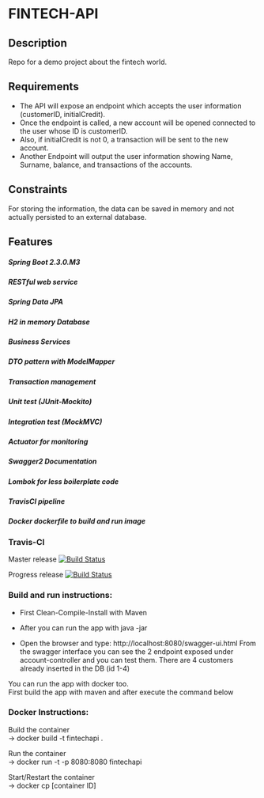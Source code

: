 # FINTECH-API

## Description
Repo for a demo project about the fintech world.

## Requirements
* The API will expose an endpoint which accepts the user information (customerID, initialCredit).
* Once the endpoint is called, a new account will be opened connected to the user whose ID is customerID.
* Also, if initialCredit is not 0, a transaction will be sent to the new account.
* Another Endpoint will output the user information showing Name, Surname, balance, and transactions of the accounts.

## Constraints
For storing the information, the data can be saved in memory and not actually persisted to an external database.

## Features

##### Spring Boot 2.3.0.M3
##### RESTful web service
##### Spring Data JPA
##### H2 in memory Database
##### Business Services
##### DTO pattern with ModelMapper
##### Transaction management
##### Unit test (JUnit-Mockito)
##### Integration test (MockMVC)
##### Actuator for monitoring
##### Swagger2 Documentation
##### Lombok for less boilerplate code
##### TravisCI pipeline
##### Docker dockerfile to build and run image

### Travis-CI 
Master release 
[![Build Status](https://travis-ci.com/Carloz81/fintech-api.svg?branch=master)](https://travis-ci.com/Carloz81/fintech-api)

Progress release 
[![Build Status](https://travis-ci.com/Carloz81/fintech-api.svg?branch=develop)](https://travis-ci.com/Carloz81/fintech-api)

### Build and run instructions:

* First Clean-Compile-Install with Maven

* After you can run the app with java -jar <jar name>

* Open the browser and type: http://localhost:8080/swagger-ui.html
From the swagger interface you can see the 2 endpoint exposed 
under account-controller and you can test them. 
There are 4 customers already inserted in the DB (id 1-4)

You can run the app with docker too.<br> 
First build the app with maven and after execute the command below

### Docker Instructions:

Build the container<br>
-> docker build -t fintechapi .

Run the container<br>
-> docker run -t -p 8080:8080 fintechapi

Start/Restart the container<br>
-> docker cp [container ID]